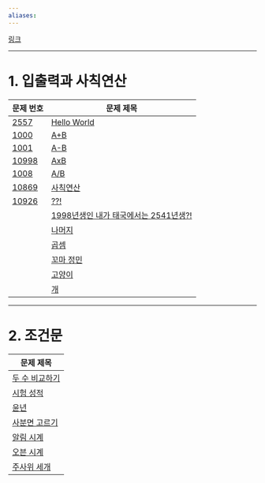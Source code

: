 ```yaml
---
aliases:
---
```


[링크](https://www.acmicpc.net/step) 

---
# 1. 입출력과 사칙연산
| 문제 번호 | 문제 제목                                                                      |
| --------- | ------------------------------------------------------------------------------ |
| [2557](Collection/2557.md)      | [Hello World](https://www.acmicpc.net/problem/2557)<br>                        |
| [1000](Collection/1000.md)      | [A+B](https://www.acmicpc.net/problem/1000)                                    |
| [1001](Collection/1001.md)      | [A-B](https://www.acmicpc.net/problem/1001)                                    |
| [10998](Collection/10998.md)     | [AxB](https://www.acmicpc.net/problem/10998)                                   |
| [1008](Collection/1008.md)          | [A/B](https://www.acmicpc.net/problem/1008)                                    |
| [10869](Collection/10869.md)          | [사칙연산](https://www.acmicpc.net/problem/10869)                              |
| [10926](Collection/10926.md)          | [??!](https://www.acmicpc.net/problem/10926)                                   |
|           | [1998년생인 내가 태국에서는 2541년생?!](https://www.acmicpc.net/problem/18108) |
|           | [나머지](https://www.acmicpc.net/problem/10430)                                |
|           | [곱셈](https://www.acmicpc.net/problem/2588)                                   |
|           | [꼬마 정민](https://www.acmicpc.net/problem/11382)                             |
|           | [고양이](https://www.acmicpc.net/problem/10171)                                |
|           | [개](https://www.acmicpc.net/problem/10172)                                    |

---
# 2. 조건문

| 문제 제목 |
| ---- |
| [두 수 비교하기](https://www.acmicpc.net/problem/1330)<br> |
| [시험 성적](https://www.acmicpc.net/problem/9498) |
| [윤년](https://www.acmicpc.net/problem/2753) |
| [사분면 고르기](https://www.acmicpc.net/problem/14681) |
| [알림 시계](https://www.acmicpc.net/problem/2884) |
| [오븐 시계](https://www.acmicpc.net/problem/2525) |
| [주사위 세개](https://www.acmicpc.net/problem/2480) |


